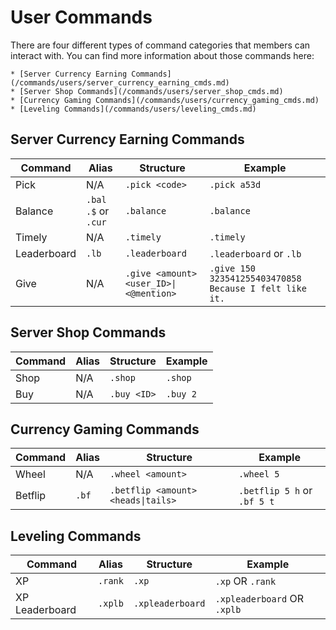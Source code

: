 # User Commands

There are four different types of command categories that members can interact with. You can find more information about those commands here:

    * [Server Currency Earning Commands](/commands/users/server_currency_earning_cmds.md)
    * [Server Shop Commands](/commands/users/server_shop_cmds.md)
    * [Currency Gaming Commands](/commands/users/currency_gaming_cmds.md)
    * [Leveling Commands](/commands/users/leveling_cmds.md)


## Server Currency Earning Commands

| Command     | Alias                 | Structure                              | Example                                                |
| ----------- | --------------------- | -------------------------------------- | ------------------------------------------------------ |
| Pick        | N/A                   | `.pick <code>`                         | `.pick a53d`                                           |
| Balance     | `.bal` `.$` or `.cur` | `.balance`                             | `.balance`                                             |
| Timely      | N/A                   | `.timely`                              | `.timely`                                              |
| Leaderboard | `.lb`                 | `.leaderboard`                         | `.leaderboard` or `.lb`                                |
| Give        | N/A                   | `.give <amount> <user_ID>\|<@mention>` | `.give 150 323541255403470858 Because I felt like it.` |


## Server Shop Commands

| Command | Alias | Structure   | Example  |
| ------- | ----- | ----------- | -------- |
| Shop    | N/A   | `.shop`     | `.shop`  |
| Buy     | N/A   | `.buy <ID>` | `.buy 2` |


## Currency Gaming Commands

| Command | Alias | Structure                          | Example                     |
| ------- | ----- | ---------------------------------- | --------------------------- |
| Wheel   | N/A   | `.wheel <amount>`                  | `.wheel 5`                  |
| Betflip | `.bf` | `.betflip <amount> <heads\|tails>` | `.betflip 5 h` or `.bf 5 t` |


## Leveling Commands

| Command        | Alias   | Structure        | Example                     |
| -------------- | ------- | ---------------- | --------------------------- |
| XP             | `.rank` | `.xp`            | `.xp` OR `.rank`            |
| XP Leaderboard | `.xplb` | `.xpleaderboard` | `.xpleaderboard` OR `.xplb` |